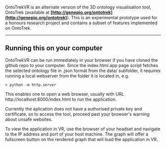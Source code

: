 OntoTrekVR is an alternate version of the 3D ontology visualisation tool, OntoTrek (available at **[http://genepio.org/ontotrek](http://genepio.org/ontotrek)**). This is an experimental prototype used for a honours research project and contains a subset of features implemented on OntoTrek.

<hr />

## Running this on your computer

OntoTrekVR can be run immediately in your browser if you have cloned the github repo to your computer.  Since the index.html app page script fetches the selected ontology file in .json format from the data/ subfolder, it requires running a local webserver from the folder it is located in, e.g. 
    
    > python -m http.server

This enables one to open a web browser, usually with URL http://localhost:8000/index.html to run the application.

Currently the aplication does not have a authorised private key and certificate, so to access the tool, proceed past your browser's warning about unsafe websites.

To view the application in VR, use the browser of your headset and navigate to the IP address and port of your host machine. The graph will offer a fullscreen button on the rendered graph that will load the application in VR.